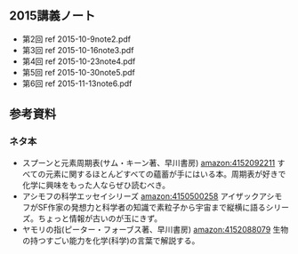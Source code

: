 ## 2015講義ノート
<!-- 今年はスライドを[WebClass](https://webclass.el.okayama-u.ac.jp)に置いています。 -->
* 第2回 ref 2015-10-9note2.pdf
* 第3回 ref 2015-10-16note3.pdf
* 第4回 ref 2015-10-23note4.pdf
* 第5回 ref 2015-10-30note5.pdf
* 第6回 ref 2015-11-13note6.pdf
<!-- *第7回 ref 2014-11-14note7.pdf -->
<!-- *第8回 ref 2014-11-21note8.pdf ref 2014-11-21note8suppl.pdf -->
<!-- *第9回 ref 2014-11-28note9.pdf -->
<!-- *第10回 ref 2014-12-12note10.pdf -->
<!-- *第11回 ref 2014-12-19note11.pdf -->
<!-- *第12回 ref 2015-01-09note12.pdf -->
<!-- *第13回 ref 2015-01-23note13.pdf -->
## 参考資料
<!-- !動画 -->
<!-- 講義のなかで紹介したYouTubeの映像などをリンクしておきます。 -->
<!-- *引力により落ちこんでいくコイン -->
<!-- [youtube:JK3_A6nWZfY](youtube:JK3_A6nWZfY) -->
<!-- *2つのスリットで干渉する波 -->
<!-- [youtube:Jqm4f55soJQ](youtube:Jqm4f55soJQ) -->
<!-- *弦の定在波Standing Waves -->
<!-- [youtube:-n1d1rycvj4](youtube:-n1d1rycvj4) -->
<!-- *太鼓の振動、シンバルの振動 -->
<!-- [youtube:osFBNLA7woY](youtube:osFBNLA7woY) -->
<!-- *膜の振動で生じる節のパターン -->
<!-- 膜の振動パターンのことをCymaticsと呼ぶそうです。 -->
<!-- [youtube:Qf0t4qIVWF4](youtube:Qf0t4qIVWF4) -->
<!-- [youtube:Bs3uPbhIZxc](youtube:Bs3uPbhIZxc) -->
<!-- *イオン液体の不思議な性質 -->
<!-- [youtube:jORKluf5SI4](youtube:jORKluf5SI4) -->
<!-- *お湯で融けるガリウムのスプーン -->
<!-- [youtube:cvRcUeWjBu0](youtube:cvRcUeWjBu0) -->
<!-- *音響浮揚 -->
<!-- [youtube:Tk7akWZEBXU](youtube:Tk7akWZEBXU) -->
<!-- *電磁浮揚によるアルミの融解 -->
<!-- [youtube:qUiCh1OTLts](youtube:qUiCh1OTLts) -->
<!-- *危険な液体金属 - NaK合金 -->
<!-- [youtube:Nn3M1hfjxMU](youtube:Nn3M1hfjxMU) -->
<!-- *氷の融け方(分子シミュレーション) -->
<!-- [youtube:pIbn05mbV7M](youtube:pIbn05mbV7M) -->
<!-- *水分子の運動(分子シミュレーション) -->
<!-- [youtube:FtxLih3KeTA](youtube:FtxLih3KeTA) -->
<!-- *CO2の臨界点と超臨界流体 -->
<!-- [youtube:bE5l8c6PF9M](youtube:bE5l8c6PF9M) -->
<!-- *水とアルコールの混合過程(分子シミュレーション) -->
<!-- [youtube:d4zMAkd0tBc](youtube:d4zMAkd0tBc) -->
<!-- *塩化水素HClとアンモニアNH3の気相反応(ブレンステッドの酸塩基反応) -->
<!-- [youtube:U0M-Q65VQHs](youtube:U0M-Q65VQHs) -->
### ネタ本
* スプーンと元素周期表(サム・キーン著、早川書房)
[amazon:4152092211](amazon:4152092211)
すべての元素に関するほとんどすべての蘊蓄が手にはいる本。周期表が好きで化学に興味をもった人ならぜひ読むべき。
* アシモフの科学エッセイシリーズ
[amazon:4150500258](amazon:4150500258)
アイザックアシモフがSF作家の発想力と科学者の知識で素粒子から宇宙まで縦横に語るシリーズ。ちょっと情報が古いのが玉にきず。
* ヤモリの指(ピーター・フォーブス著、早川書房)
[amazon:4152088079](amazon:4152088079)
生物の持つすごい能力を化学(科学)の言葉で解説する。
